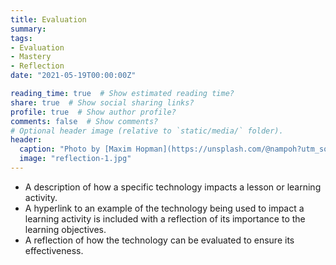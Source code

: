 ```yaml
---
title: Evaluation
summary: 
tags:
- Evaluation
- Mastery
- Reflection
date: "2021-05-19T00:00:00Z"

reading_time: true  # Show estimated reading time?
share: true  # Show social sharing links?
profile: true  # Show author profile?
comments: false  # Show comments?
# Optional header image (relative to `static/media/` folder).
header:
  caption: "Photo by [Maxim Hopman](https://unsplash.com/@nampoh?utm_source=unsplash&amp;utm_medium=referral&amp;utm_content=creditCopyText) on [Unsplash](https://unsplash.com/s/photos/education-future?utm_source=unsplash&amp;utm_medium=referral&amp;utm_content=creditCopyText)"
  image: "reflection-1.jpg"
---
```


* A description of how a specific technology impacts a lesson or learning activity.
* A hyperlink to an example of the technology being used to impact a learning activity is included with a reflection of its importance to the learning objectives.
* A reflection of how the technology can be evaluated to ensure its effectiveness.

